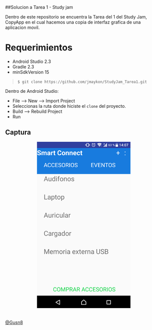##Solucion a Tarea 1 - Study jam

Dentro de este repositorio se encuentra la Tarea del 1 del Study Jam, CopyApp en el
cual hacemos una copia de interfaz grafica de una aplicacion movil.

# Requerimientos

  * Android Studio 2.3
  * Gradle 2.3
  * minSdkVersion 15

>
>     $ git clone https://github.com/jmaykon/StudyJam_Tarea1.git

Dentro de Android Studio:

* File --> New --> Import Project
* Seleccionas la ruta donde hiciste el `clone` del proyecto.
* Build --> Rebuild Project
* Run

## Captura

<div align="center">
    <center>
        <img src="/img/captura.png" width="300">
    </center>
</div>
<br><br>
<a href="http://www.miramicodigo.com" target="_blank">@Gusn8</a>